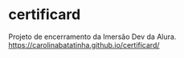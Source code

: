 # certificard
Projeto de encerramento da Imersão Dev da Alura. https://carolinabatatinha.github.io/certificard/
